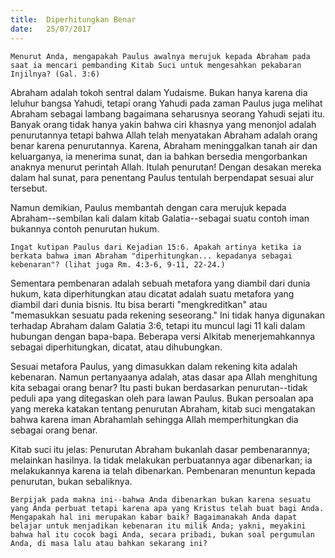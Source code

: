 ```yaml
---
title:  Diperhitungkan Benar
date:   25/07/2017
---
```


`Menurut Anda, mengapakah Paulus awalnya merujuk kepada Abraham pada saat ia mencari pembanding Kitab Suci untuk mengesahkan pekabaran Injilnya? (Gal. 3:6)`

Abraham adalah tokoh sentral dalam Yudaisme. Bukan hanya karena dia leluhur bangsa Yahudi, tetapi orang Yahudi pada zaman Paulus juga melihat Abraham sebagai lambang bagaimana seharusnya seorang Yahudi sejati itu. Banyak orang tidak hanya yakin bahwa ciri khasnya yang menonjol adalah penurutannya tetapi bahwa Allah telah menyatakan Abraham adalah orang benar karena penurutannya. Karena, Abraham meninggalkan tanah air dan keluarganya, ia menerima sunat, dan ia bahkan bersedia mengorbankan anaknya menurut perintah Allah. Itulah penurutan! Dengan desakan mereka dalam hal sunat, para penentang Paulus tentulah berpendapat sesuai alur tersebut.

Namun demikian, Paulus membantah dengan cara merujuk kepada Abraham--sembilan kali dalam kitab Galatia--sebagai suatu contoh iman bukannya contoh penurutan hukum.

`Ingat kutipan Paulus dari Kejadian 15:6. Apakah artinya ketika ia berkata bahwa iman Abraham "diperhitungkan... kepadanya sebagai kebenaran"? (lihat juga Rm. 4:3-6, 9-11, 22-24.)`

Sementara pembenaran adalah sebuah metafora yang diambil dari dunia hukum, kata diperhitungkan atau dicatat adalah suatu metafora yang diambil dari dunia bisnis. Itu bisa berarti "mengkreditkan" atau "memasukkan sesuatu pada rekening seseorang." Ini tidak hanya digunakan terhadap Abraham dalam Galatia 3:6, tetapi itu muncul lagi 11 kali dalam hubungan dengan bapa-bapa. Beberapa versi Alkitab menerjemahkannya sebagai diperhitungkan, dicatat, atau dihubungkan.

Sesuai metafora Paulus, yang dimasukkan dalam rekening kita adalah kebenaran. Namun pertanyaanya adalah, atas dasar apa Allah menghitung kita sebagai orang benar? Itu pasti bukan berdasarkan penurutan--tidak peduli apa yang ditegaskan oleh para lawan Paulus. Bukan persoalan apa yang mereka katakan tentang penurutan Abraham, kitab suci mengatakan bahwa karena iman Abrahamlah sehingga Allah memperhitungkan dia sebagai orang benar.

Kitab suci itu jelas: Penurutan Abraham bukanlah dasar pembenarannya; melainkan hasilnya. Ia tidak melakukan perbuatannya agar dibenarkan; ia melakukannya karena ia telah dibenarkan. Pembenaran menuntun kepada penurutan, bukan sebaliknya.

`Berpijak pada makna ini--bahwa Anda dibenarkan bukan karena sesuatu yang Anda perbuat tetapi karena apa yang Kristus telah buat bagi Anda. Mengapakah hal ini merupakan kabar baik? Bagaimanakah Anda dapat belajar untuk menjadikan kebenaran itu milik Anda; yakni, meyakini bahwa hal itu cocok bagi Anda, secara pribadi, bukan soal pergumulan Anda, di masa lalu atau bahkan sekarang ini?`
